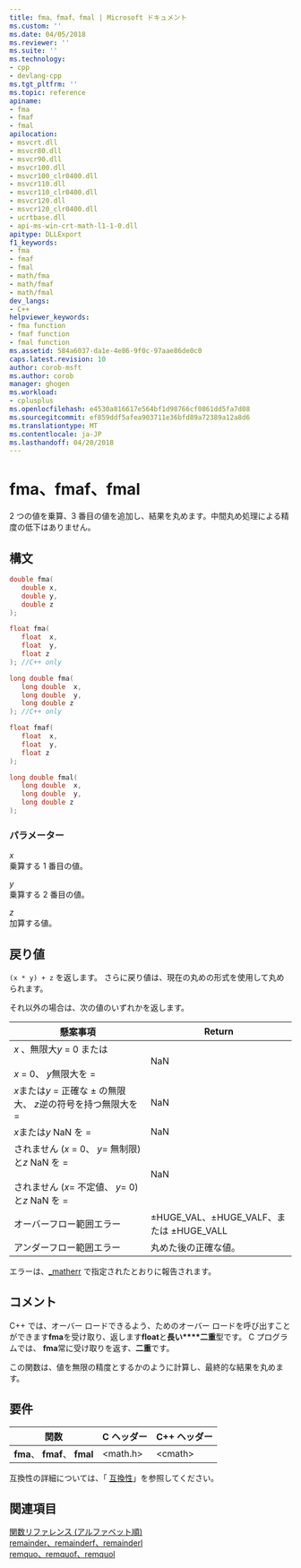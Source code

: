 ```yaml
---
title: fma、fmaf、fmal | Microsoft ドキュメント
ms.custom: ''
ms.date: 04/05/2018
ms.reviewer: ''
ms.suite: ''
ms.technology:
- cpp
- devlang-cpp
ms.tgt_pltfrm: ''
ms.topic: reference
apiname:
- fma
- fmaf
- fmal
apilocation:
- msvcrt.dll
- msvcr80.dll
- msvcr90.dll
- msvcr100.dll
- msvcr100_clr0400.dll
- msvcr110.dll
- msvcr110_clr0400.dll
- msvcr120.dll
- msvcr120_clr0400.dll
- ucrtbase.dll
- api-ms-win-crt-math-l1-1-0.dll
apitype: DLLExport
f1_keywords:
- fma
- fmaf
- fmal
- math/fma
- math/fmaf
- math/fmal
dev_langs:
- C++
helpviewer_keywords:
- fma function
- fmaf function
- fmal function
ms.assetid: 584a6037-da1e-4e86-9f0c-97aae86de0c0
caps.latest.revision: 10
author: corob-msft
ms.author: corob
manager: ghogen
ms.workload:
- cplusplus
ms.openlocfilehash: e4530a816617e564bf1d98766cf0861dd5fa7d08
ms.sourcegitcommit: ef859ddf5afea903711e36bfd89a72389a12a8d6
ms.translationtype: MT
ms.contentlocale: ja-JP
ms.lasthandoff: 04/20/2018
---
```

# <a name="fma-fmaf-fmal"></a>fma、fmaf、fmal

2 つの値を乗算、3 番目の値を追加し、結果を丸めます。中間丸め処理による精度の低下はありません。

## <a name="syntax"></a>構文

```C
double fma(
   double x,
   double y,
   double z
);

float fma(
   float  x,
   float  y,
   float z
); //C++ only

long double fma(
   long double  x,
   long double  y,
   long double z
); //C++ only

float fmaf(
   float  x,
   float  y,
   float z
);

long double fmal(
   long double  x,
   long double  y,
   long double z
);

```

### <a name="parameters"></a>パラメーター

*x*<br/>
乗算する 1 番目の値。

*y*<br/>
乗算する 2 番目の値。

*z*<br/>
加算する値。

## <a name="return-value"></a>戻り値

`(x * y) + z` を返します。 さらに戻り値は、現在の丸めの形式を使用して丸められます。

それ以外の場合は、次の値のいずれかを返します。

|懸案事項|Return|
|-----------|------------|
|*x* 、無限大*y* = 0 または<br /><br /> *x* = 0、 *y*無限大を =|NaN|
|*x*または*y* = 正確な ± の無限大、 *z*逆の符号を持つ無限大を =|NaN|
|*x*または*y* NaN を =|NaN|
|されません (*x* = 0、 *y*= 無制限) と*z* NaN を =<br /><br /> されません (*x*= 不定値、 *y*= 0) と*z* NaN を =|NaN|
|オーバーフロー範囲エラー|±HUGE_VAL、±HUGE_VALF、または ±HUGE_VALL|
|アンダーフロー範囲エラー|丸めた後の正確な値。|

エラーは、[_matherr](matherr.md) で指定されたとおりに報告されます。

## <a name="remarks"></a>コメント

C++ では、オーバー ロードできるよう、ためのオーバー ロードを呼び出すことができます**fma**を受け取り、返します**float**と**長い****二重**型です。 C プログラムでは、 **fma**常に受け取りを返す、**二重**です。

この関数は、値を無限の精度とするかのように計算し、最終的な結果を丸めます。

## <a name="requirements"></a>要件

|関数|C ヘッダー|C++ ヘッダー|
|--------------|--------------|------------------|
|**fma**、 **fmaf**、 **fmal**|\<math.h>|\<cmath>|

互換性の詳細については、「 [互換性](../../c-runtime-library/compatibility.md)」を参照してください。

## <a name="see-also"></a>関連項目

[関数リファレンス (アルファベット順)](crt-alphabetical-function-reference.md)<br/>
[remainder、remainderf、remainderl](remainder-remainderf-remainderl.md)<br/>
[remquo、remquof、remquol](remquo-remquof-remquol.md)<br/>
